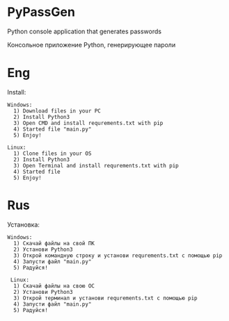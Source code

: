# PyPassGen
Python console application that generates passwords

Консольное приложение Python, генерирующее пароли

# Eng

  Install:
  
    Windows: 
      1) Download files in your PC
      2) Install Python3
      3) Open CMD and install requrements.txt with pip
      4) Started file "main.py"
      5) Enjoy!
  
    Linux:
      1) Clone files in your OS
      2) Install Python3
      3) Open Terminal and install requrements.txt with pip
      4) Started file
      5) Enjoy!
   
# Rus
  Установка:
  
    Windows:
      1) Скачай файлы на свой ПК
      2) Установи Python3
      3) Открой командную строку и установи requrements.txt с помощью pip
      4) Запусти файл "main.py"
      5) Радуйся!
      
     Linux:
      1) Скачай файлы на свою ОС
      2) Установи Python3
      3) Открой терминал и установи requrements.txt с помощью pip
      4) Запусти файл "main.py"
      5) Радуйся!
   
